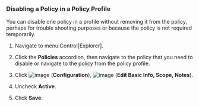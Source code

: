 ### Disabling a Policy in a Policy Profile

You can disable one policy in a profile without removing it from the
policy, perhaps for trouble shooting purposes or because the policy is
not required temporarily.

1.  Navigate to menu:Control\[Explorer\].

2.  Click the **Policies** accordion, then navigate to the policy that
    you need to disable or navigate to the policy from the policy
    profile.

3.  Click ![image](../images/1847.png) (**Configuration**),
    ![image](../images/1851.png) (**Edit Basic Info, Scope, Notes**).

4.  Uncheck **Active**.

5.  Click **Save**.
